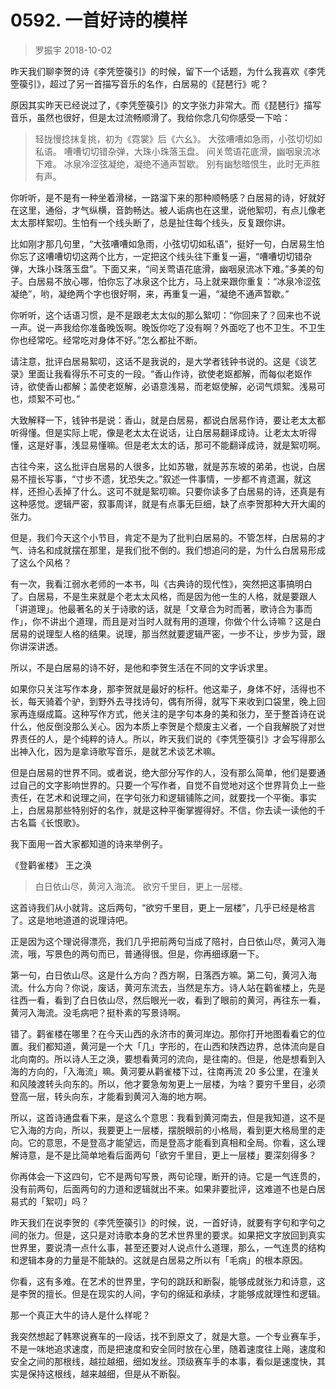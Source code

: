 # 0592. 一首好诗的模样
> 罗振宇
2018-10-02

昨天我们聊李贺的诗《李凭箜篌引》的时候，留下一个话题，为什么我喜欢《李凭箜篌引》，超过了另一首描写音乐的名作，白居易的《琵琶行》呢？

原因其实昨天已经说过了，《李凭箜篌引》的文字张力非常大。而《琵琶行》描写音乐，虽然也很好，但是太过流畅顺滑了。我给你念几句你感受一下哈：

> 轻拢慢捻抹复挑，初为《霓裳》后《六幺》。 大弦嘈嘈如急雨，小弦切切如私语。 嘈嘈切切错杂弹，大珠小珠落玉盘。 间关莺语花底滑，幽咽泉流冰下难。 冰泉冷涩弦凝绝，凝绝不通声暂歇。 别有幽愁暗恨生，此时无声胜有声。

你听听，是不是有一种坐着滑梯，一路溜下来的那种顺畅感？白居易的诗，好就好在这里，通俗，才气纵横，音韵畅达。被人诟病也在这里，说他絮叨，有点儿像老太太那样絮叨。生怕有一个线头断了，总是扯住每个线头，反复跟你讲。

比如刚才那几句里，“大弦嘈嘈如急雨，小弦切切如私语”，挺好一句，白居易生怕你忘了这嘈嘈切切这两个比方，一定把这个线头往下重复一遍，“嘈嘈切切错杂弹，大珠小珠落玉盘”。下面又来，“间关莺语花底滑，幽咽泉流冰下难。”多美的句子。白居易不放心哪，怕你忘了冰泉这个比方，马上就来跟你重复：“冰泉冷涩弦凝绝”，哟，凝绝两个字也很好啊，来，再重复一遍，“凝绝不通声暂歇。”

你听听，这个话语习惯，是不是跟老太太似的那么絮叨：“你回来了？回来也不说一声。说一声我给你准备晚饭啊。晚饭你吃了没有啊？外面吃了也不卫生。不卫生你也经常吃。经常吃对身体不好。”怎么都扯不断。

请注意，批评白居易絮叨，这话不是我说的，是大学者钱钟书说的。这是《谈艺录》里面让我看得乐不可支的一段。“香山作诗，欲使老妪都解，而每似老妪作诗，欲使香山都解；盖使老妪解，必语意浅易，而老妪使解，必词气烦絮。浅易可也，烦絮不可也。”

大致解释一下，钱钟书是说：香山，就是白居易，都说白居易作诗，要让老太太都听得懂。但是实际上呢，像是老太太在说话，让白居易翻译成诗。让老太太听得懂，这是好事，浅显易懂嘛。但是老太太的话，那可不能翻译成诗，就是絮叨啊。

古往今来，这么批评白居易的人很多，比如苏辙，就是苏东坡的弟弟，也说，白居易不擅长写事，“寸步不遗，犹恐失之。”叙述一件事情，一步都不肯遗漏，就这样，还担心丢掉了什么。这可不就是絮叨嘛。只要你读多了白居易的诗，还真是有这种感觉。逻辑严密，叙事周详，就是有点事无巨细，缺了点李贺那种大开大阖的张力。

但是，我们今天这个小节目，肯定不是为了批判白居易的。不管怎样，白居易的才气、诗名和成就摆在那里，是我们批不倒的。我们想追问的是，为什么白居易形成了这么个风格？

有一次，我看江弱水老师的一本书，叫《古典诗的现代性》，突然把这事搞明白了。白居易，不是生来就是个老太太风格，而是因为他一生的人格，就是要跟人「讲道理」。他最著名的关于诗歌的话，就是「文章合为时而著，歌诗合为事而作」，你不讲出个道理，而且是对当时人就有用的道理，你做个什么诗嘛？这是白居易的说理型人格的结果。说理，那当然就要逻辑严密，一步不让，步步为营，跟你讲深讲透。

所以，不是白居易的诗不好，是他和李贺生活在不同的文字诉求里。

如果你只关注写作本身，那李贺就是最好的标杆。他这辈子，身体不好，活得也不长，每天骑着个驴，到野外去寻找诗句，偶有所得，就写下来收到口袋里，晚上回家再连缀成篇。这种写作方式，他关注的是字句本身的美和张力，至于整首诗在说什么，他反倒没那么关心。因为本质上李贺是个颓废主义者，一个自我解脱了对世界责任的人，是个纯粹的诗人。所以，昨天我们说的《李凭箜篌引》才会写得那么出神入化，因为是拿诗歌写音乐，是就艺术谈艺术嘛。

但是白居易的世界不同。或者说，绝大部分写作的人，没有那么简单，他们是要通过自己的文字影响世界的。只要一个写作者，自觉不自觉地对这个世界背负上一些责任，在艺术和说理之间，在字句张力和逻辑铺陈之间，就要找一个平衡。事实上，白居易那些特别好的名作，就是这种平衡掌握得好。不信，你去读一读他的千古名篇《长恨歌》。

我下面用一首大家都知道的诗来举例子。

《登鹳雀楼》 王之涣 

> 白日依山尽，黄河入海流。 欲穷千里目，更上一层楼。

这首诗我们从小就背。这后两句，“欲穷千里目，更上一层楼”，几乎已经是格言了。这是地地道道的说理诗吧。

正是因为这个理说得漂亮，我们几乎把前两句当成了陪衬，白日依山尽，黄河入海流，哦，写景色的两句而已，普通得很。但是，你再细琢磨一下。

第一句，白日依山尽。这是什么方向？西方啊，日落西方嘛。第二句，黄河入海流。什么方向？你说，废话，黄河东流去，当然是东方。诗人站在鹳雀楼上，先是往西一看，看到了白日依山尽，然后眼光一收，看到了眼前的黄河，再往东一看，黄河入海流。没毛病吧？挺朴素的写景诗啊。

错了。鹳雀楼在哪里？在今天山西的永济市的黄河岸边。那你打开地图看看它的位置。我们都知道，黄河是一个大「几」字形的，在山西和陕西边界，总体流向是自北向南的。所以诗人王之涣，要想看黄河的流向，是往南的。但是，他是想看到入海的方向的，「入海流」嘛。黄河要从鹳雀楼下过，往南再流 20 多公里，在潼关和风陵渡转头向东的。所以，他才要急匆匆更上一层楼，为啥？要穷千里目，必须登高一层，转头向东，才能看到黄河入海的地方啊。

所以，这首诗通盘看下来，是这么个意思：我看到黄河南去，但是我知道，这不是它入海的方向，所以，我要更上一层楼，摆脱眼前的小格局，看到更大格局里的走向。它的意思，不是登高才能望远，而是登高才能看到真相和全局。你看，这么理解诗意，是不是比简单地看后面两句「欲穷千里目，更上一层楼」要深刻得多？

你再体会一下这四句，它不是两句写景，两句论理，断开的诗。它是一气连贯的，没有前两句，后面两句的力道和逻辑就出不来。如果非要批评，这难道不也是白居易式的「絮叨」吗？

昨天我们在说李贺的《李凭箜篌引》的时候，说，一首好诗，就要有字句和字句之间的张力。但是，这只是对诗歌本身的艺术世界里的要求。如果把文字放回到真实世界里，要说清一点什么事，甚至还要对人说点什么道理，那么，一气连贯的结构和逻辑本身的力量是不能缺的。这就是白居易之所以有「毛病」的根本原因。

你看，这有多难。在艺术的世界里，字句的跳跃和断裂，能够成就张力和诗意，这是李贺的擅长。但是在现实的人间，字句的绵延和承续，才能够成就理性和逻辑。

那一个真正大牛的诗人是什么样呢？

我突然想起了韩寒说赛车的一段话，找不到原文了，就是大意。一个专业赛车手，不是一味地追求速度，而是把速度和安全同时放在心里，随着速度往上飚，速度和安全之间的那根线，越拉越细，细如发丝。顶级赛车手的本事，看似是速度快，其实是保持这根线，越来越细，但是从不断裂。


